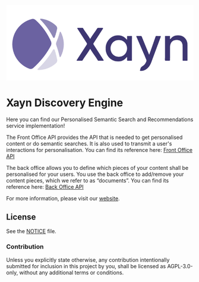 ![alt text](images/github-banner.png)

# Xayn Discovery Engine

Here you can find our Personalised Semantic Search and Recommendations service implementation!

The Front Office API provides the API that is needed to get personalised content or do semantic searches. It is also used to transmit a user's interactions for personalisation. You can find its reference here: [Front Office API](https://xaynetwork.github.io/xayn_discovery_engine/front_office.html)

The back office allows you to define which pieces of your content shall be personalised for your users. You use the back office to add/remove your content pieces, which we refer to as “documents”. You can find its reference here: [Back Office API](https://xaynetwork.github.io/xayn_discovery_engine/back_office.html)

For more information, please visit our [website](https://www.xayn.com).

## License

See the [NOTICE](NOTICE) file.

### Contribution

Unless you explicitly state otherwise, any contribution intentionally submitted
for inclusion in this project by you, shall be licensed as AGPL-3.0-only, without any additional
terms or conditions.
